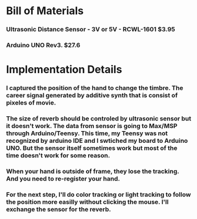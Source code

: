 # Bill of Materials
### Ultrasonic Distance Sensor - 3V or 5V - RCWL-1601 $3.95
### Arduino UNO Rev3. $27.6

# Implementation Details 
### I captured the position of the hand to change the timbre. The career signal generated by additive synth that is consist of pixeles of movie.
### The size of reverb should be controled by ultrasonic sensor but it doesn't work. The data from sensor is going to Max/MSP through Arduino/Teensy. This time, my Teensy was not recognized by arduino IDE and I swtiched my board to Arduino UNO. But the sensor itself sometimes work but most of the time doesn't work for some reason.
### When your hand is outside of frame, they lose the tracking. And you need to re-register your hand.
### For the next step, I'll do color tracking or light tracking to follow the position more easilly without clicking the mouse. I'll exchange the sensor for the reverb.